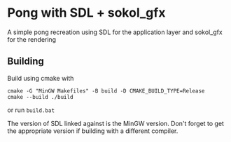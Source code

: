 # Pong with SDL + sokol_gfx

A simple pong recreation using SDL for the application layer and sokol_gfx for the rendering

## Building

Build using cmake with
```
cmake -G "MinGW Makefiles" -B build -D CMAKE_BUILD_TYPE=Release
cmake --build ./build
```
or run `build.bat`


The version of SDL linked against is the MinGW version. Don't forget to get the appropriate version if building with a different compiler.


